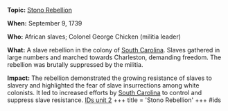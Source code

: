 **Topic:** [Stono Rebellion](./../stono-rebellion/)

**When:** September 9, 1739

**Who:** African slaves; Colonel George Chicken (militia leader)

**What:** A slave rebellion in the colony of [South Carolina](./../south-carolina/). Slaves gathered in large numbers and marched towards Charleston, demanding freedom. The rebellion was brutally suppressed by the militia.

**Impact:** The rebellion demonstrated the growing resistance of slaves to slavery and highlighted the fear of slave insurrections among white colonists. It led to increased efforts by [South Carolina](./../south-carolina/) to control and suppress slave resistance.
 [IDs unit 2](./../ids-unit-2/)
+++
 title = 'Stono Rebellion'
+++
#ids